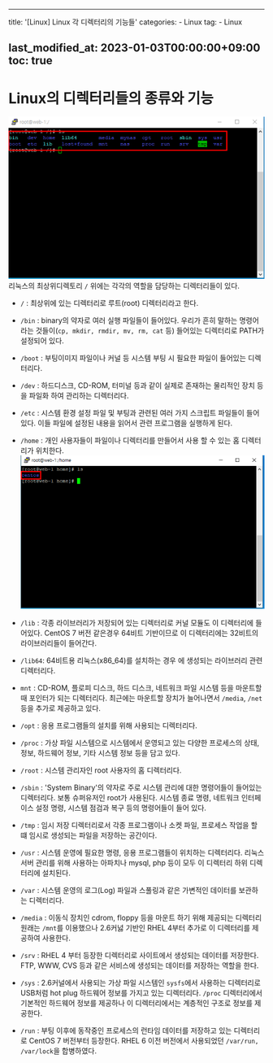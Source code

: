 
---
title: '[Linux] Linux 각 디렉터리의 기능들'
categories:
    - Linux
tag:
    - Linux

last_modified_at: 2023-01-03T00:00:00+09:00
toc: true
---

# Linux의 디렉터리들의 종류와 기능
![image](/assets/img/image/linux_dir/1.png)<br/>
리눅스의 최상위디렉토리 `/` 위에는 각각의 역할을 담당하는 디렉터리들이 있다.<br/>

- `/` : 최상위에 있는 디렉터리로 루트(root) 디렉터리라고 한다.
- `/bin` : binary의 약자로 여러 실행 파일들이 들어있다. 우리가 흔히 말하는 명령어라는 것들이(`cp, mkdir, rmdir, mv, rm, cat` 등) 들어있는 디렉터리로 PATH가 설정되어 있다.
- `/boot` : 부팅이미지 파일이나 커널 등 시스템 부팅 시 필요한 파일이 들어있는 디렉터리다.
- `/dev` : 하드디스크, CD-ROM, 터미널 등과 같이 실제로 존재하는 물리적인 장치 등을 파일화 하여 관리하는 디렉터리다.
- `/etc` : 시스템 환경 설정 파일 및 부팅과 관련된 여러 가지 스크립트 파일들이 들어있다. 이들 파일에 설정된 내용을 읽어서 관련 프로그램을 실행하게 된다.
- `/home` : 개인 사용자들이 파일이나 디렉터리를 만들어서 사용 할 수 있는 홈 디렉터리가 위치한다.
![image](/assets/img/image/linux_dir/2.png)<br/>
- `/lib` : 각종 라이브러리가 저장되어 있는 디렉터리로 커널 모듈도 이 디렉터리에 들어있다. CentOS 7 버전 같은경우 64비트 기반이므로 이 디렉터리에는 32비트의 라이브러리들이 들어간다.
- `/lib64`: 64비트용 리눅스(x86_64)를 설치하는 경우 에 생성되는 라이브러리 관련 디렉터리다.

- `mnt` : CD-ROM, 플로피 디스크, 하드 디스크, 네트워크 파일 시스템 등을 마운트할 때 포인터가 되는 디렉터리다. 최근에는 마운트할 장치가 늘어나면서 `/media`, `/net`등을 추가로 제공하고 있다.
- `/opt` : 응용 프로그램들의 설치를 위해 사용되는 디렉터리다.
- `/proc` : 가상 파일 시스템으로 시스템에서 운영되고 있는 다양한 프로세스의 상태, 정보, 하드웨어 정보, 기타 시스템 정보 등을 담고 있다.
- `/root` : 시스템 관리자인 root 사용자의 홈 디렉터리다.
- `/sbin` : 'System Binary'의 약자로 주로 시스템 관리에 대한 명령어들이 들어있는 디렉터리다. 보통 슈퍼유저인 root가 사용된다. 시스템 종료 명령, 네트워크 인터페이스 설정 명령, 시스템 점검과 복구 등의 명령어들이 들어 있다.
- `/tmp` : 임시 저장 디렉터리로서 각종 프로그램이나 소켓 파일, 프로세스 작업을 할 떄 임시로 생성되는 파일을 저장하는 공간이다.
- `/usr` : 시스템 운영에 필요한 명령, 응용 프로그램들이 위치하는 디렉터리다. 리눅스 서버 관리를 위해 사용하는 아파치나 mysql, php 등이 모두 이 디렉터리 하위 디렉터리에 설치된다.
- `/var` : 시스템 운영의 로그(Log) 파일과 스풀링과 같은 가변적인 데이터를 보관하는 디렉터리다.
- `/media` : 이동식 장치인 cdrom, floppy 등을 마운트 하기 위해 제공되는 디렉터리 원래는 `/mnt`를 이용했으나 2.6커넗 기반인 RHEL 4부터 추가로 이 디렉터리를 제공하여 사용한다.
- `/srv` : RHEL 4 부터 등장한 디렉터리로 사이트에서 생성되는 데이터를 저장한다. FTP, WWW, CVS 등과 같은 서비스에 생성되는 데이터를 저장하는 역할을 한다.
- `/sys` : 2.6커널에서 사용되는 가상 파일 시스템인 `sysfs`에서 사용하는 디렉터리로 USB처럼 hot plug 하드웨어 정보를 가지고 있는 디렉터리다. `/proc` 디렉터리에서 기본적인 하드웨어 정보를 제공하나 이 디렉터리에서는 계층적인 구조로 정보를 제공한다.
- `/run` : 부팅 이후에 동작중인 프로세스의 런타임 데이터를 저장하고 있는 디렉터리로 CentOS 7 버전부터 등장한다. RHEL 6 이전 버전에서 사용되었던 `/var/run, /var/lock`을 합병하였다.
